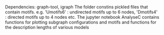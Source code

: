 Dependencies: graph-tool, igraph 
The folder constins pickled files that contain motifs. e.g. 'Umotifs6' : undirected motifs up to 6 nodes, 'Dmotifs4' : directed motifs up to 4 nodes etc. 
The jupyter notebook AnalyseC contains functions for plotting subgraph configurations and motifs and functions for the description lengths of various models 
